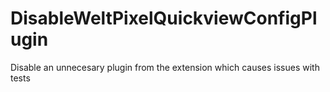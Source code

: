 # DisableWeltPixelQuickviewConfigPlugin
Disable an unnecesary plugin from the extension which causes issues with tests
